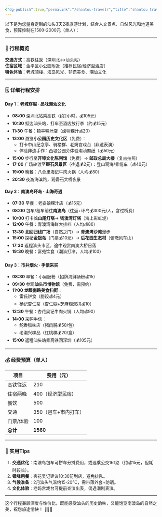 ```yaml
---
{"dg-publish":true,"permalink":"/shantou-travel/","title":"shantou travel"}
---
```


以下是为您量身定制的汕头3天2夜旅游计划，结合人文景点、自然风光和地道美食，预算控制在1500-2000元（单人）：

---
### **📅 行程概览**
**交通方式**：高铁往返（深圳北↔汕头站）  
**住宿区域**：金平区小公园附近（推荐民宿/经济型酒店）  
**特色体验**：老城骑楼、海岛风光、非遗美食、潮汕文化  

---
### **🗓 详细行程安排**
#### **Day 1：老城穿越 · 品味潮汕文化**
- **08:00** 深圳北站乘高铁（约2小时，💰105元）  
- **10:30** 抵达汕头站，打车至酒店放行李（约💰15元）  
- **11:30** 午餐：镇平粿汁店（卤味粿汁💰20）  
- **13:00** 游览**小公园历史文化区**（免费）：  
  - 打卡中山纪念亭、骑楼群、老妈宫戏台（非遗表演）  
  - 体验非遗手作：西堤公园旁体验潮汕剪纸（💰50元）  
- **15:00** 步行至**开埠文化陈列馆**（免费）→ **邮政总局大楼**（复古拍照）  
- **17:00** 广场轮渡至**礐石风景区**（往返💰2元）：登山观海/乘缆车（💰40元）  
- **19:00** 晚餐：八合里海记牛肉火锅（人均💰80）  
- **20:30** 夜游海滨路，观礐石大桥夜景  

#### **Day 2：南澳岛环岛 · 山海奇遇**
- **07:30** 早餐：老姿娘粿汁店（💰15元）  
- **08:00** 包车/租车前往**南澳岛**（往返+环岛💰300元/人，含过桥费）  
- **10:00** 打卡**长山尾灯塔**→ **钱澳湾灯塔**（海上彩虹堤）  
- **12:00** 午餐：青澳湾海鲜大排档（人均💰80）  
- **13:30** **北回归线广场**（自然之门）→ **青澳湾沙滩**漫步  
- **15:00** 探秘**金银岛**（门票💰10元）→ **后花园生态村**（俯瞰风车山）  
- **17:30** 返程汕头市区，途中观赏南澳大桥日落  
- **19:30** 晚餐：富苑饮食（潮汕打冷，人均💰100）  

#### **Day 3：市井烟火 · 手信采买**
- **08:30** 早餐：小吴肠粉（招牌海鲜肠粉💰15）  
- **09:30** 参观**汕头市博物馆**（免费，需预约）  
- **11:00** **龙眼南路美食扫街**：  
  - 雷氏饼食（朥饺💰4元）  
  - 杨记杏仁茶（杏仁糊+芝麻糊双拼💰10）  
- **12:30** 午餐：杏花吴记牛肉火锅（人均💰90）  
- **14:00** 采购手信：  
  - 鮀香腊味店（猪肉脯💰50/包）  
  - 老潮兴粿品（红桃粿💰20/盒）  
- **15:00** 返程汕头站乘高铁回深圳（💰105元）  

---
### **💰 经费预算（单人）**
| 项目       | 费用（元） |
|------------|------------|
| 高铁往返   | 210        |
| 住宿两晚   | 400（经济型民宿） |
| 餐饮       | 500        |
| 交通       | 350（包车+市内打车） |
| 门票/体验  | 100        |
| **总计**   | **1560**   |

---
### **📌 实用Tips**
1. **交通优化**：南澳岛包车可拼车分摊费用，或选乘公交161路（约💰15元，但耗时较长）。  
2. **错峰用餐**：杏花吴记建议10:30前到店，避免排队。  
3. **气候准备**：2月汕头气温约15-20℃，需带薄外套+防晒。  
4. **文化体验**：老妈宫戏台可提前查演出表，偶遇潮剧表演。  

---
这个行程兼顾深度与性价比，既能感受汕头的历史韵味，又能饱览南澳岛的自然之美，祝您旅途愉快！ 🚄🌊🍲